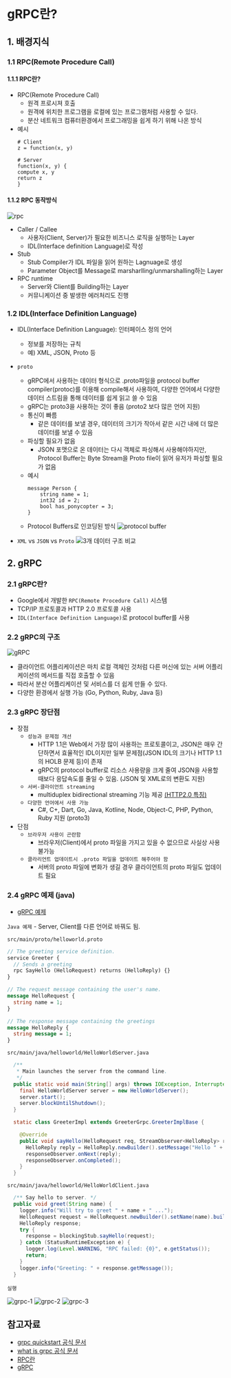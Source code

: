 # gRPC란?

## 1. 배경지식
### 1.1 RPC(Remote Procedure Call)
#### 1.1.1 RPC란?
- RPC(Remote Procedure Call)
    - 원격 프로시져 호출
    - 원격에 위치한 프로그램을 로컬에 있는 프로그램처럼 사용할 수 있다.
    - 분산 네트워크 컴퓨터환경에서 프로그래밍을 쉽게 하기 위해 나온 방식
- 예시
    ```
    # Client
    z = function(x, y)
    ```
    ```
    # Server
    function(x, y) {
    compute x, y
    return z
    }
    ```
#### 1.1.2 RPC 동작방식
![rpc](https://mindock.github.io/assets/images/RPC_concept.png)
- Caller / Callee
    - 사용자(Client, Server)가 필요한 비즈니스 로직을 실행하는 Layer
    - IDL(Interface definition Language)로 작성
- Stub
    - Stub Compiler가 IDL 파일을 읽어 원하는 Lagnuage로 생성
    - Parameter Object를 Message로 marsharlling/unmarshalling하는 Layer
- RPC runtime
    - Server와 Client를 Building하는 Layer
    - 커뮤니케이션 중 발생한 에러처리도 진행


### 1.2 IDL(Interface Definition Language)
- IDL(Interface Definition Language): 인터페이스 정의 언어
    - 정보를 저장하는 규칙
    - 예) XML, JSON, Proto 등
- `proto`
    - gRPC에서 사용하는 데이터 형식으로 .proto파일을 protocol buffer compiler(protoc)를 이용해 compile해서 사용하여, 다양한 언어에서 다양한 데이터 스트림을 통해 데이터를 쉽게 읽고 쓸 수 있음
    - gRPC는 proto3을 사용하는 것이 좋음 (proto2 보다 많은 언어 지원)
    - 통신이 빠름
      - 같은 데이터를 보낼 경우, 데이터의 크기가 작아서 같은 시간 내에 더 많은 데이터를 보낼 수 있음
    - 파싱할 필요가 없음
      - JSON 포맷으로 온 데이터는 다시 객체로 파싱해서 사용해야하지만, Protocol Buffer는 Byte Stream을 Proto file이 읽어 유저가 파싱할 필요가 없음
    - 예시
      ```
      message Person {
          string name = 1;
          int32 id = 2;
          bool has_ponycopter = 3;
      }
      ```
    - Protocol Buffers로 인코딩된 방식
    ![protocol buffer](https://blog.kakaocdn.net/dn/uBybi/btqvUQTpgj4/2s6CXS1V92CSsMnnisMLgk/img.png)
  
- `XML` vs `JSON` vs `Proto`
![3개 데이터 구조 비교](https://miro.medium.com/max/1400/1*PTZ_ELRZlbCZKqOBbCJ2Jg.png)

## 2. gRPC
### 2.1 gRPC란?
- Google에서 개발한 `RPC(Remote Procedure Call)` 시스템
- TCP/IP 프로토콜과 HTTP 2.0 프로토콜 사용
- `IDL(Interface Definition Language)`로 protocol buffer를 사용

### 2.2 gRPC의 구조
![gRPC](https://grpc.io/img/landing-2.svg)
- 클라이언트 어플리케이션은 마치 로컬 객체인 것처럼 다른 머신에 있는 서버 어플리케이션의 메서드를 직접 호출할 수 있음
- 따라서 분산 어플리케이션 및 서비스를 더 쉽게 만들 수 있다.
- 다양한 환경에서 실행 가능 (Go, Python, Ruby, Java 등)

### 2.3 gRPC 장단점
- 장점
  - `성능과 문제점 개선`
    - HTTP 1.1은 Web에서 가장 많이 사용하는 프로토콜이고, JSON은 매우 간단하면서 효율적인 IDL이지만 일부 문제점(JSON IDL의 크기나 HTTP 1.1의 HOLB 문제 등)이 존재
    - gRPC의 protocol buffer로 리소스 사용량을 크게 줄여 JSON을 사용할 때보다 응답속도를 줄일 수 있음. (JSON 및 XML로의 변환도 지원)
  - `서버-클라이언트 streaming`
    - multiduplex bidirectional streaming 기능 제공 [(HTTP2.0 특징)](https://github.com/jiaekim123/posting-review/blob/master/jiaekim/2021-03-12-http-versions.md)
  - `다양한 언어에서 사용 가능`
    - C#, C+, Dart, Go, Java, Kotline, Node, Object-C, PHP, Python, Ruby 지원 (proto3)
- 단점
  - `브라우저 사용이 곤란함`
    - 브라우저(Client)에서 proto 파일을 가지고 있을 수 없으므로 사실상 사용 불가능
  - `클라리언트 업데이트시 .proto 파일을 업데이트 해주어야 함`
    - 서버의 proto 파일에 변화가 생길 경우 클라이언트의 proto 파일도 업데이트 필요
### 2.4 gRPC 예제 (java)
- [gRPC 예제](https://grpc.io/docs/languages/)

`Java 예제` - Server, Client를 다른 언어로 바꿔도 됨.

`src/main/proto/helloworld.proto`
```proto
// The greeting service definition.
service Greeter {
  // Sends a greeting
  rpc SayHello (HelloRequest) returns (HelloReply) {}
}

// The request message containing the user's name.
message HelloRequest {
  string name = 1;
}

// The response message containing the greetings
message HelloReply {
  string message = 1;
}
```
`src/main/java/helloworld/HelloWorldServer.java`
```java
  /**
   * Main launches the server from the command line.
   */
  public static void main(String[] args) throws IOException, InterruptedException {
    final HelloWorldServer server = new HelloWorldServer();
    server.start();
    server.blockUntilShutdown();
  }

  static class GreeterImpl extends GreeterGrpc.GreeterImplBase {

    @Override
    public void sayHello(HelloRequest req, StreamObserver<HelloReply> responseObserver) {
      HelloReply reply = HelloReply.newBuilder().setMessage("Hello " + req.getName()).build();
      responseObserver.onNext(reply);
      responseObserver.onCompleted();
    }
  }
```
`src/main/java/helloworld/HelloWorldClient.java`
```java
  /** Say hello to server. */
  public void greet(String name) {
    logger.info("Will try to greet " + name + " ...");
    HelloRequest request = HelloRequest.newBuilder().setName(name).build();
    HelloReply response;
    try {
      response = blockingStub.sayHello(request);
    } catch (StatusRuntimeException e) {
      logger.log(Level.WARNING, "RPC failed: {0}", e.getStatus());
      return;
    }
    logger.info("Greeting: " + response.getMessage());
  }
```
`실행`

![grpc-1](https://user-images.githubusercontent.com/37948906/111739222-07299580-88c6-11eb-88c9-f5cbbb682355.PNG)
![grpc-2](https://user-images.githubusercontent.com/37948906/111739152-e9f4c700-88c5-11eb-887c-9cb531a677b8.PNG)
![grpc-3](https://user-images.githubusercontent.com/37948906/111739159-ebbe8a80-88c5-11eb-84c7-eb23ac9f0242.PNG)


## 참고자료
- [grpc quickstart 공식 문서](https://grpc.io/docs/languages/java/quickstart/)
- [what is grpc 공식 문서](https://grpc.io/docs/what-is-grpc/introduction/)
- [RPC란](https://nesoy.github.io/articles/2019-07/RPC)
- [gRPC](https://chacha95.github.io/2020-06-15-gRPC1/)
